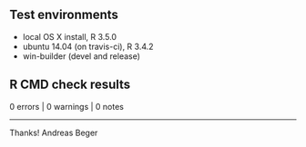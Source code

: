 
## Test environments

- local OS X install, R 3.5.0
- ubuntu 14.04 (on travis-ci), R 3.4.2
- win-builder (devel and release)

## R CMD check results

0 errors | 0 warnings | 0 notes

**********

Thanks!
Andreas Beger
